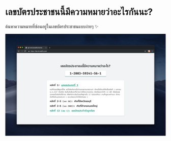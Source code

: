 # เลขบัตรประชาชนนี้มีความหมายว่าอะไรกันนะ?

ค้นหาความหมายที่ซ่อนอยู่ในเลขบัตรประชาชนแบบง่ายๆ :sparkles:

![Screenshot](docs/screenshot.png)

